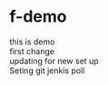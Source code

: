 # f-demo
this is demo
<br>
first change
<br> 
updating for new set up
<br>
Seting git 
jenkis poll

